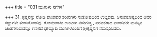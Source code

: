 +++
title = "031 ಮುಗುಳು ನಗೆಗಳ"

+++
31. ಕೃಷ್ಣನನ್ನು ನೋಡಿ ಪಾಂಡವರ  ಶರೀರಗಳು ಸಂತೋಷದಿಂದ ಉಬ್ಬಿದವು. ಆನಂದಬಾಷ್ಪದಿಂದ ಅವರ ಕಣ್ಣುಗಳು ತುಂಬಿಕೊಂಡವು. ರೋಮಾಂಚನ ಉಂಟಾಗಿ ನಡುಗುತ್ತ , ಪರವಶರಾದ ಪಾಂಡವರು ಮನಸ್ಸಿನ ಚಿಂತೆಗಳಾವುದನ್ನೂ ಗಣಿಸದೆ ಧೌಮ್ಯಾದಿ ಮುನಿಗಳೊಂದಿಗೆ ಶ್ರೀಕೃಷ್ಣನಿಗೆ ನಮಸ್ಕರಿಸಿದರು.
